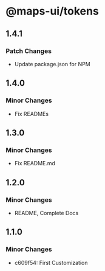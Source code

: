 # @maps-ui/tokens

## 1.4.1

### Patch Changes

- Update package.json for NPM

## 1.4.0

### Minor Changes

- Fix READMEs

## 1.3.0

### Minor Changes

- Fix README.md

## 1.2.0

### Minor Changes

- README, Complete Docs

## 1.1.0

### Minor Changes

- c609f54: First Customization
